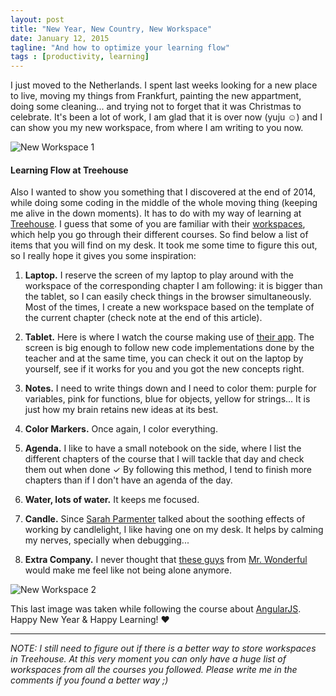 ```yaml
---
layout: post
title: "New Year, New Country, New Workspace"
date: January 12, 2015
tagline: "And how to optimize your learning flow"
tags : [productivity, learning]
---
```


I just moved to the Netherlands. I spent last weeks looking for a new place to live, moving my things from Frankfurt, painting the new appartment, doing some cleaning... and trying not to forget that it was Christmas to celebrate. It's been a lot of work, I am glad that it is over now (yuju ☺) and I can show you my new workspace, from where I am writing to you now.

![New Workspace 1](http://miriamtocino.github.io/images/posts/new-workspace-1.jpg)

#### Learning Flow at Treehouse

Also I wanted to show you something that I discovered at the end of 2014, while doing some coding in the middle of the whole moving thing (keeping me alive in the down moments). It has to do with my way of learning at [Treehouse](http://teamtreehouse.com/miriamtocino). I guess that some of you are familiar with their [workspaces](http://teamtreehouse.com/workspaces), which help you go through their different courses. So find below a list of items that you will find on my desk. It took me some time to figure this out, so I really hope it gives you some inspiration:

1. **Laptop.** I reserve the screen of my laptop to play around with the workspace of the corresponding chapter I am following: it is bigger than the tablet, so I can easily check things in the browser simultaneously. Most of the times, I create a new workspace based on the template of the current chapter (check note at the end of this article).

2. **Tablet.** Here is where I watch the course making use of [their app](http://teamtreehouse.com/features/ipad-app). The screen is big enough to follow new code implementations done by the teacher and at the same time, you can check it out on the laptop by yourself, see if it works for you and you got the new concepts right.

3. **Notes.** I need to write things down and I need to color them: purple for variables, pink for functions, blue for objects, yellow for strings... It is just how my brain retains new ideas at its best.

4. **Color Markers.** Once again, I color everything.

5. **Agenda.** I like to have a small notebook on the side, where I list the different chapters of the course that I will tackle that day and check them out when done ✓ By following this method, I tend to finish more chapters than if I don't have an agenda of the day.

6. **Water, lots of water.** It keeps me focused.

7. **Candle.** Since [Sarah Parmenter](http://www.sazzy.co.uk/2014/10/working-by-candlelight/) talked about the soothing effects of working by candlelight, I like having one on my desk. It helps by calming my nerves, specially when debugging...

8. **Extra Company.** I never thought that [these guys](http://www.mrwonderfulshop.es/en/vinilo-wonder-we-make-a-great-team.html) from [Mr. Wonderful](http://www.mrwonderfulshop.es/en/) would make me feel like not being alone anymore.

![New Workspace 2](http://miriamtocino.github.io/images/posts/new-workspace-2.jpg)

This last image was taken while following the course about [AngularJS](http://teamtreehouse.com/library/angularjs). Happy New Year & Happy Learning! ♥

- - -

_NOTE: I still need to figure out if there is a better way to store workspaces in Treehouse. At this very moment you can only have a huge list of workspaces from all the courses you followed. Please write me in the comments if you found a better way ;)_
